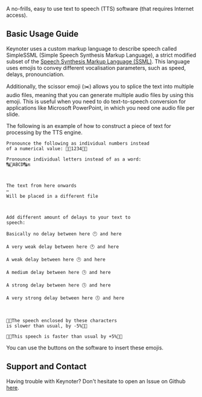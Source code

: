 A no-frills, easy to use text to speech (TTS) software (that requires Internet access).

## Basic Usage Guide

Keynoter uses a custom markup language to describe speech called SimpleSSML (Simple Speech Synthesis Markup Language), a strict modified subset of the [Speech Synthesis Markup Language (SSML)](https://en.wikipedia.org/wiki/Speech_Synthesis_Markup_Language). This language uses emojis to convey different vocalisation parameters, such as speed, delays, pronounciation.

Additionally, the scissor emoji (✂️) allows you to splice the text into multiple audio files, meaning that you can generate multiple audio files by using this emoji. This is useful when you need to do text-to-speech conversion for applications like Microsoft PowerPoint, in which you need one audio file per slide.

The following is an example of how to construct a piece of text for processing by the TTS engine.

```text
Pronounce the following as individual numbers instead 
of a numerical value: 🔢🏁1234🔢🔚

Pronounce individual letters instead of as a word: 
🔠🏁ABCD🔠🔚



The text from here onwards
✂️
Will be placed in a different file



Add different amount of delays to your text to 
speech:

Basically no delay between here 🕛 and here

A very weak delay between here 🕐 and here

A weak delay between here 🕑 and here

A medium delay between here 🕒 and here

A strong delay between here 🕓 and here

A very strong delay between here 🕔 and here



🐢🏁The speech enclosed by these characters 
is slower than usual, by -5%🐢🔚

🚀🏁This speech is faster than usual by +5%🚀🔚
```

You can use the buttons on the software to insert these emojis.

## Support and Contact

Having trouble with Keynoter? Don't hesitate to open an Issue on Github [here](https://github.com/d3lta-v/keynoter/issues).
